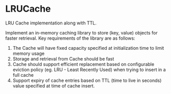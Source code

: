 # LRUCache
LRU Cache implementation along with TTL.

Implement an in-memory caching library to store (key, value) objects for faster retrieval. Key requirements of the library are as follows:
1. The Cache will have fixed capacity specified at initialization time to limit memory usage
2. Storage and retrieval from Cache should be fast
3. Cache should support efficient replacement based on configurable eviction policy (eg. LRU -
Least Recently Used) when trying to insert in a full cache
4. Support expiry of cache entries based on TTL (time to live in seconds) value specified at time of
cache insert.

